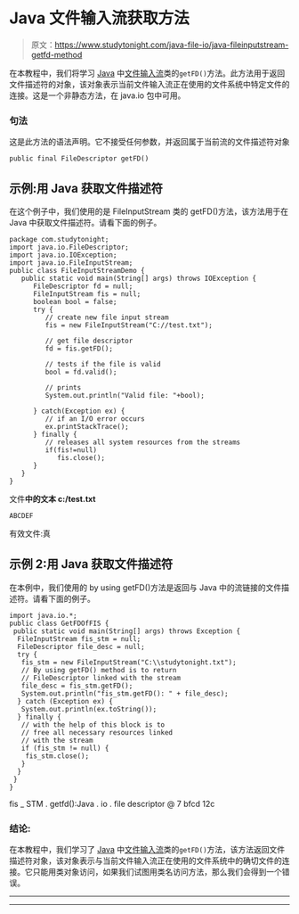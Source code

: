 # Java 文件输入流获取方法

> 原文：<https://www.studytonight.com/java-file-io/java-fileinputstream-getfd-method>

在本教程中，我们将学习 [Java](https://www.studytonight.com/java/) 中[文件输入流](https://www.studytonight.com/java-file-io/java-fileinputstream-class)类的`getFD()`方法。此方法用于返回文件描述符的对象，该对象表示当前文件输入流正在使用的文件系统中特定文件的连接。这是一个非静态方法，在 java.io 包中可用。

### 句法

这是此方法的语法声明。它不接受任何参数，并返回属于当前流的文件描述符对象

```
public final FileDescriptor getFD()
```

## 示例:用 Java 获取文件描述符

在这个例子中，我们使用的是 FileInputStream 类的 getFD()方法，该方法用于在 Java 中获取文件描述符。请看下面的例子。

```
package com.studytonight;
import java.io.FileDescriptor;
import java.io.IOException;
import java.io.FileInputStream;
public class FileInputStreamDemo {
   public static void main(String[] args) throws IOException {
      FileDescriptor fd = null;
      FileInputStream fis = null;
      boolean bool = false;
      try {
         // create new file input stream
         fis = new FileInputStream("C://test.txt");

         // get file descriptor
         fd = fis.getFD();

         // tests if the file is valid
         bool = fd.valid();

         // prints
         System.out.println("Valid file: "+bool);

      } catch(Exception ex) {
         // if an I/O error occurs
         ex.printStackTrace();
      } finally {
         // releases all system resources from the streams
         if(fis!=null)
            fis.close();
      }
   }
}
```

文件**中的文本 c:/test.txt**

```
ABCDEF
```

有效文件:真

## 示例 2:用 Java 获取文件描述符

在本例中，我们使用的 by using getFD()方法是返回与 Java 中的流链接的文件描述符。请看下面的例子。

```
import java.io.*;
public class GetFDOfFIS {
 public static void main(String[] args) throws Exception {
  FileInputStream fis_stm = null;
  FileDescriptor file_desc = null;
  try {
   fis_stm = new FileInputStream("C:\\studytonight.txt");
   // By using getFD() method is to return
   // FileDescriptor linked with the stream	
   file_desc = fis_stm.getFD();
   System.out.println("fis_stm.getFD(): " + file_desc);
  } catch (Exception ex) {
   System.out.println(ex.toString());
  } finally {
   // with the help of this block is to
   // free all necessary resources linked
   // with the stream
   if (fis_stm != null) {
    fis_stm.close();
   }
  }
 }
}
```

fis _ STM . getfd():Java . io . file descriptor @ 7 bfcd 12c

### 结论:

在本教程中，我们学习了 [Java](https://www.studytonight.com/java/) 中[文件输入流](https://www.studytonight.com/java-file-io/java-fileinputstream-class)类的`getFD()`方法，该方法返回文件描述符对象，该对象表示与当前文件输入流正在使用的文件系统中的确切文件的连接。它只能用类对象访问，如果我们试图用类名访问方法，那么我们会得到一个错误。

* * *

* * *